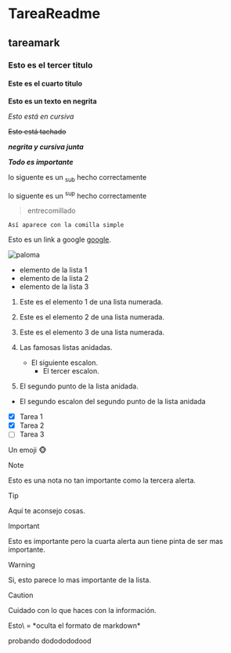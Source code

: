 # TareaReadme

## tareamark

### Esto es el tercer titulo

#### Este es el cuarto titulo

**Esto es un texto en negrita** 

*Esto está en cursiva*

~~Esto está tachado~~

_**negrita y cursiva junta**_

***Todo es importante***

lo siguente es un <sub>sub</sub> hecho correctamente

lo siguente es un <sup>sup</sup> hecho correctamente

> entrecomillado
>
> 
` Así aparece con la comilla simple `

Esto es un link a google [google](https://www.google.com/).

![paloma](https://www.agroanimal.es/blog/wp-content/uploads/2021/04/pareja-palomas-3.jpg)

- elemento de la lista 1
- elemento de la lista 2
- elemento de la lista 3

1. Este es el elemento 1 de una lista numerada.
2. Este es el elemento 2 de una lista numerada.
3. Este es el elemento 3 de una lista numerada.

1. Las famosas listas anidadas.
   - El siguiente escalon.
     - El tercer escalon.
    
2. El segundo punto de la lista anidada.
  - El segundo escalon del segundo punto de la lista anidada 

- [x] Tarea 1
- [x] Tarea 2
- [ ] Tarea 3

 Un emoji :monkey_face:

> [!NOTE]
> Esto es una nota  no tan importante como la tercera alerta.

> [!TIP]
> Aquí te aconsejo cosas.

> [!IMPORTANT]
> Esto es importante pero la cuarta alerta aun tiene pinta de ser mas importante.

> [!WARNING]
> Si, esto parece lo mas importante de la lista.

> [!CAUTION]
> Cuidado con lo que haces con la información.


<!-- No me ves porque estoy oculto-->

Esto\ = \*oculta el formato de markdown*


probando dododododood

 
 


   
